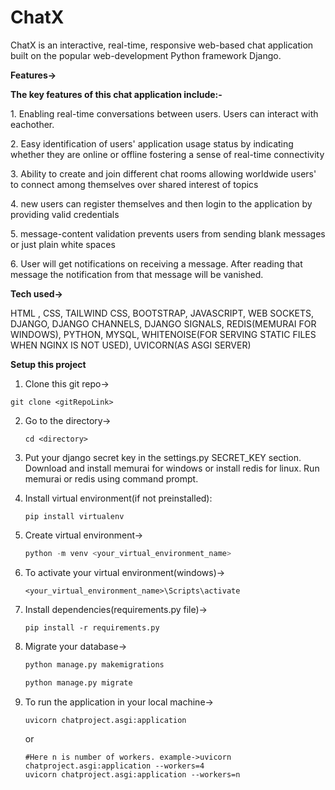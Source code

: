 # ChatX
<p>ChatX is an interactive, real-time, responsive web-based chat application built on the popular web-development Python framework Django. </p>

**Features->**
<p><b>The key features of this chat application include:-</b></p>
<p>1. Enabling real-time conversations between users. Users can interact with eachother.</p>
<p>2. Easy identification of users' application usage status by indicating whether they are online or offline fostering a sense of real-time connectivity</p>
<p>3. Ability to create and join different chat rooms allowing worldwide users' to connect among themselves over shared interest of topics</p> 
<p>4. new users can register themselves and then login to the application by providing valid credentials</p>
<p>5. message-content validation prevents users from sending blank messages or just plain white spaces</p>
<p>6. User will get notifications on receiving a message. After reading that message the notification from that message will be vanished.</p>


**Tech used->**
<p> HTML , CSS, TAILWIND CSS, BOOTSTRAP, JAVASCRIPT, WEB SOCKETS, DJANGO, DJANGO CHANNELS, DJANGO SIGNALS, REDIS(MEMURAI FOR WINDOWS), PYTHON, MYSQL, WHITENOISE(FOR SERVING STATIC FILES WHEN NGINX IS NOT USED), UVICORN(AS ASGI SERVER)</p>

**Setup this project**
1. Clone this git repo->

  ```git
  git clone <gitRepoLink>
  ```
2. Go to the directory->

   ```git
   cd <directory>
   ```
   
3. Put your django secret key in the settings.py SECRET_KEY section. Download and install memurai for windows or install redis for linux. Run memurai or redis using command prompt.

4. Install virtual environment(if not preinstalled):
   ```pip
   pip install virtualenv
   ```
5. Create virtual environment->
   
   ```python
   python -m venv <your_virtual_environment_name>
   ```
6. To activate your virtual environment(windows)->

   ```shell
   <your_virtual_environment_name>\Scripts\activate
   ```
   
7. Install dependencies(requirements.py file)->
   
   ```pip
   pip install -r requirements.py
   ```

8. Migrate your database->

   ```python
   python manage.py makemigrations
   ```

   ```python
   python manage.py migrate
   ```

9. To run the application in your local machine->
   
   ```uvicorn
   uvicorn chatproject.asgi:application
   ```
   or
   
   ```uvicorn
   #Here n is number of workers. example->uvicorn chatproject.asgi:application --workers=4
   uvicorn chatproject.asgi:application --workers=n
   ```

